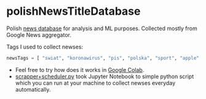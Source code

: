 # polishNewsTitleDatabase
Polish [news database](https://github.com/avrland/polishNewsTitleDatabase/blob/main/titles.txt) for analysis and ML purposes. Collected mostly from Google News aggregator. 

Tags I used to collect newses:
```python
newsTags = [ "swiat", "koronawirus", "pis", "polska", "sport", "apple", "samsung", "technologia", "COVID-19", "amazon", "google", "gospodarka", "chiny", "rozrywka", "nauka"]
```
* Feel free to try how does it works in [Google Colab](https://colab.research.google.com/github/avrland/polishNewsTitleDatabase/blob/main/GoogleNews_scrapper_to_textfile.ipynb). 
* [scrapper+scheduler.py](https://github.com/avrland/polishNewsTitleDatabase/blob/main/scrapper%2Bscheduler.py) took Jupyter Notebook to simple python script which you can run at your machine to collect newses everyday automatically.
